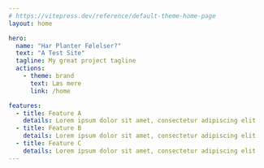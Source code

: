 ```yaml
---
# https://vitepress.dev/reference/default-theme-home-page
layout: home

hero:
  name: "Har Planter Følelser?"
  text: "A Test Site"
  tagline: My great project tagline
  actions:
    - theme: brand
      text: Læs mere
      link: /home

features:
  - title: Feature A
    details: Lorem ipsum dolor sit amet, consectetur adipiscing elit
  - title: Feature B
    details: Lorem ipsum dolor sit amet, consectetur adipiscing elit
  - title: Feature C
    details: Lorem ipsum dolor sit amet, consectetur adipiscing elit
---
```


